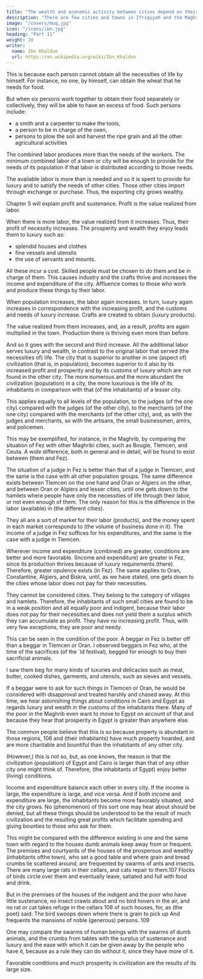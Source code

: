```yaml
---
title: "The wealth and economic activity between cities depend on their population size"
description: "There are few cities and towns in Ifriqiyah and the Maghrib"
image: "/covers/muq.jpg"
icon: "/icons/ibn.jpg"
heading: "Part 11"
weight: 20
writer:
  name: Ibn Khaldun
  url: https://en.wikipedia.org/wiki/Ibn_Khaldun
---
```





This is because each person cannot obtain all the necessities of life by himself. <!-- All human beings must co-operate to that end in their civilization. 102 But what is obtained through the co-operation of a group of human beings satisfies the need of a number many times greater (than themselves).  --> For instance, no one, by himself, can obtain the wheat that he needs for food.
 
But when six persons work together to obtain their food separately or collectively, they will be able to have an excess of food. Such persons include:
- a smith and a carpenter to make the tools, 
- a person to be in charge of the oxen,
- persons to plow the soil and harvest the ripe grain and all the other agricultural activities
 
 <!-- and thus obtain through their labor a certain amount of food, that amount will be food for a number of people many times their own. -->

The combined labor produces more than the needs of the workers. <!-- If the labor of the inhabitants of a town or city is  in accordance with the necessities and needs of those inhabitants,  --> The minimum combined labor of a town or city will be enough to provide for the needs of its population if that labor is distributed according to those needs. 


The available labor is more than is needed and so it is spent to provide for luxury and to satisfy the needs of other cities. Those other cities import <!-- the things they need from people who have a surplus --> through exchange or purchase.  Thus, the exporting city <!-- (people who have a surplus) get a good deal of --> grows wealthy. 


Chapter 5 will explain profit and sustenance. Profit is the value realized from labor. 

When there is more labor, the value realized from it increases. Thus, their profit of necessity increases. The prosperity and wealth they enjoy leads them to luxury such as:
- splendid houses and clothes
- fine vessels and utensils
- the use of servants and mounts. 

All these incur a cost. <!--  require their price [?], 105 and --> Skilled people must be chosen to do them and be in charge of them. This causes industry and the crafts thrive and increases the income and expenditure of the city. Affluence comes to those who work and produce these things by their labor.

When <!-- civilization --> population increases, the <!-- (available) --> labor again increases. In turn, luxury again increases in correspondence with the increasing profit, and the customs and needs of luxury increase. Crafts are created to obtain (luxury products). 

The value realized from them increases, and, as a result, profits are again multiplied in the town. Production there is thriving even more than before.

And so it goes with the second and third increase. All the additional labor serves luxury and wealth, in contrast to the original labor that served (the necessities of) life. The city that is superior to another in one (aspect of) civilization (that is, in population), becomes superior to it also by its increased profit and prosperity and by its customs of luxury which are not found in the other city. The more numerous and the more abundant the civilization (population) in a city, the more luxurious is the life of its inhabitants in comparison with that (of the inhabitants) of a lesser city.

This applies equally to all levels of the population, to the judges (of the one city) compared with the judges (of the other city), to the merchants (of the one city) compared with the merchants (of the other city), and, as with the judges and
merchants, so with the artisans, the small businessmen, amirs, and policemen.

This may be exemplified, for instance, in the Maghrib, by comparing the situation of Fez with other Maghribi cities, such as Bougie, Tlemcen, and Ceuta. A wide difference, both in general and in detail, will be found to exist between (them and Fez). 
 
The situation of a judge in Fez is better than that of a judge in Tlemcen, and the same is the case with all other population groups. The same difference exists between Tlemcen on the one hand and Oran or Algiers on the other, and between
Oran or Algiers and lesser cities, until one gets down to the hamlets where people have only the necessities of life through their labor, or not even enough of them. The only reason for this is the difference in the labor (available) in (the different cities). 

They all are a sort of market for their labor (products), and the money spent in each market corresponds to (the volume of business done in it). The income of a judge in Fez suffices for his expenditures, and the same is the case with a judge in Tlemcen. 

Wherever income and expenditure (combined) are greater, conditions are better and more favorable. (Income and expenditure) are greater in Fez, since its production thrives because of luxury requirements (there). Therefore, greater opulence exists (in Fez). The same applies to Oran, Constantine, Algiers, and Biskra, until, as we have stated, one gets down to the cities whose labor does not pay for their necessities. 

They cannot be considered cities. They belong to the category of villages and hamlets. Therefore, the inhabitants of such small cities are found to be in a weak position and all equally poor and indigent, because their labor does not pay for their necessities and does not yield them a surplus which they can accumulate as profit. They have no increasing profit. Thus, with very few exceptions, they are poor and needy.

This can be seen in the condition of the poor. A beggar in Fez is better off than a beggar in Tlemcen or Oran. I observed beggars in Fez who, at the time of the sacrifices (of the `Id festival), begged for enough to buy their sacrificial animals.


I saw them beg for many kinds of luxuries and delicacies such as meat, butter, cooked dishes, garments, and utensils, such as sieves and vessels. 

If a beggar were to ask for such things in Tlemcen or Oran, he would be considered with disapproval and treated harshly and chased away. At this time, we hear astonishing things about conditions in Cairo and Egypt as regards luxury and wealth in the customs of the inhabitants there. Many of the poor in the Maghrib even want to move to Egypt on account of that and because they hear that prosperity in Egypt is greater than anywhere else. 

The common people believe that this is so because property is abundant in those regions, 106 and (their inhabitants) have much property hoarded, and are more charitable and bountiful than the inhabitants of any other city. 

(However,) this is not so, but, as one knows, the reason is that the civilization (population) of Egypt and Cairo is larger than that of any other city one might think of. Therefore, (the inhabitants of Egypt) enjoy better (living) conditions.

Income and expenditure balance each other in every city. If the income is large, the expenditure is large, and vice versa. And if both income and expenditure are large, the inhabitants become more favorably situated, and the city grows.
No (phenomenon) of this sort one may hear about should be denied, but all these things should be understood to be the result of much civilization and the resulting great profits which facilitate spending and giving bounties to those who ask for them. 

This might be compared with the difference existing in one and the same town with regard to the houses dumb animals keep away from or frequent. The premises and courtyards of the houses of the prosperous and wealthy (inhabitants ofthe town), who set a good table and where grain and bread crumbs lie scattered around, are frequented by swarms of ants and insects. There are many large rats in their cellars, and cats repair to them.107 Flocks of birds circle over them and eventually leave, satiated and full with food and drink. 

But in the premises of the houses of the indigent and the poor who have little sustenance, no insect crawls about and no bird hovers in the air, and no rat or cat takes refuge in the cellars 108 of such houses, for, as (the poet) said: The bird swoops down where there is grain to pick up And frequents the mansions of noble (generous) persons. 109 

<!-- God's secret (plan) in this respect should be scrutinized.  -->

One may compare the swarms of human beings with the swarms of dumb animals, and the crumbs from tables with the surplus of sustenance and luxury and the ease with which it can be given away by the people who have it, because as a rule they can do without it, since they have more of it. 

Favorable conditions and much prosperity in civilization are the results of its large size.
